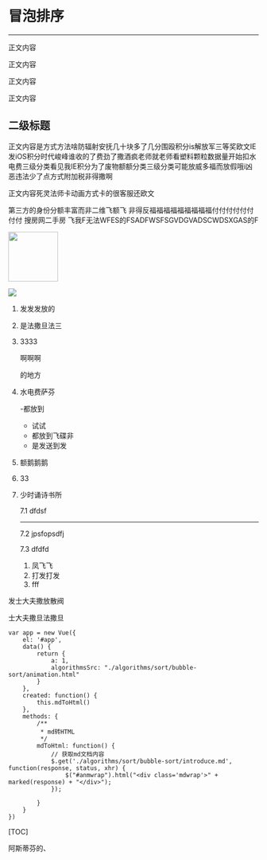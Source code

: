 # 冒泡排序

---

正文内容

正文内容

正文内容

正文内容

## 二级标题

正文内容是方式方法啥防辐射安抚几十块多了几分围殴积分is解放军三等奖欧文IE发iOS积分时代峻峰谁收的了费劲了撒酒疯老师就老师看塑料颗粒数据量开始扣水电费三级分类看见我IE积分为了废物额额分类三级分类可能放威多福而放假哦i凶恶违法少了点方式附加税非得撒啊

正文内容死灵法师卡动画方式卡的很客服还欧文

第三方的身份分额丰富而非二维飞额飞 非得反福福福福福福福福福付付付付付付付付   搜房网二手房 飞我F无法WFES的FSADFWSFSGVDGVADSCWDSXGAS的F



<img src="https://pic4.zhimg.com/80/v2-57f0f63de851546e9e0b42ff293af5d1_720w.jpg" width="100">

![](https://pic4.zhimg.com/80/v2-57f0f63de851546e9e0b42ff293af5d1_720w.jpg)



1. 发发发放的

2. 是法撒旦法三

3. 3333

   啊啊啊

   的地方

4. 水电费萨芬

   -都放到

   - 试试
   - 都放到飞碟非
   - 是发送到发

5. 额鹅鹅鹅

6. 33   

7. 少时诵诗书所

   7.1 dfdsf 
   
   ---
   
   7.2  jpsfopsdfj 
   
   7.3 dfdfd 
   
   
   
   1. 凤飞飞
   2. 打发打发
   3. fff

发士大夫撒放散阀

士大夫撒旦法撒旦

```
var app = new Vue({
	el: '#app',
	data() {
		return {
			a: 1,
			algorithmsSrc: "./algorithms/sort/bubble-sort/animation.html"
		}
	},
	created: function() {
		this.mdToHtml()
	},
	methods: {
		/**
		 * md转HTML
		 */
		mdToHtml: function() {
			// 获取md文档内容
			$.get('./algorithms/sort/bubble-sort/introduce.md', function(response, status, xhr) {
				$("#anmwrap").html("<div class='mdwrap'>" + marked(response) + "</div>");
			});

		}
	}
})

```

[TOC]

阿斯蒂芬的、
